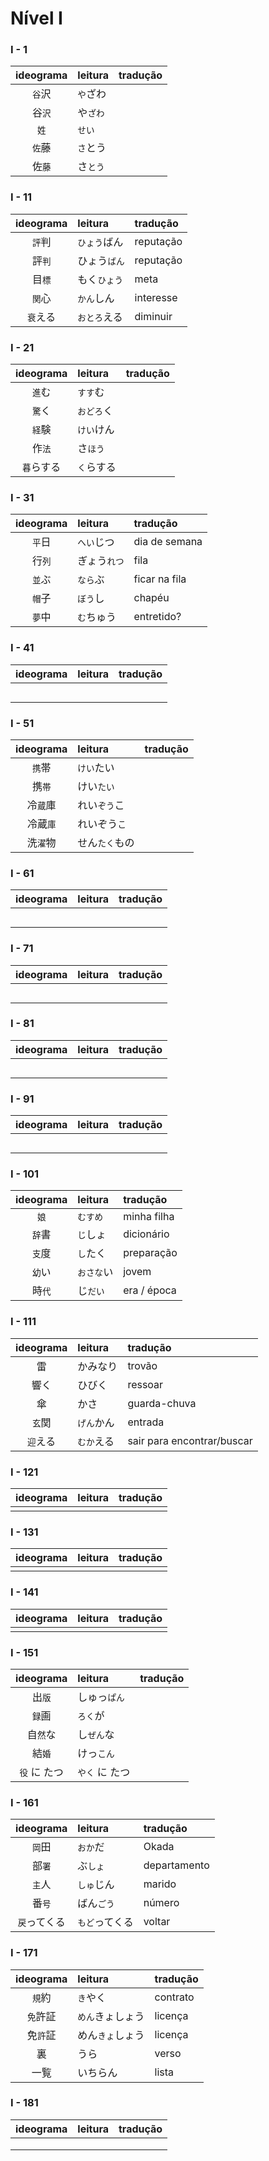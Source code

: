# Nível I

### I - 1

| ideograma | leitura | tradução |
|:---------:|:--------|:---------|
| ```谷```沢 | ```や```ざわ |  |
| 谷```沢``` | や```ざわ``` |  |
| ```姓``` | ```せい``` |  |
| ```佐```藤 | ```さ```とう |  |
| 佐```藤``` | さ```とう``` |  |


### I - 11

| ideograma | leitura | tradução |
|:---------:|:--------|:---------|
| ```評```判 | ```ひょう```ばん | reputação |
| 評```判``` | ひょう```ばん``` | reputação |
| 目```標``` | もく```ひょう``` | meta |
| ```関```心 | ```かん```しん | interesse |
| ```衰```える | ```おとろ```える | diminuir |


### I - 21

| ideograma | leitura | tradução |
|:---------:|:--------|:---------|
| ```進```む | ```すす```む |  |
| ```驚```く | ```おどろ```く |  |
| ```経```験 | ```けい```けん |  |
| 作```法``` | さ```ほう``` |  |
| ```暮```らする | ```く```らする |  |


### I - 31

| ideograma | leitura | tradução |
|:---------:|:--------|:---------|
| ```平```日 | ```へい```じつ | dia de semana |
| 行```列``` | ぎょう```れつ``` | fila |
| ```並```ぶ | ```なら```ぶ | ficar na fila |
| ```帽```子 | ```ぼう```し | chapéu |
| ```夢```中 | ```む```ちゅう | entretido? |


### I - 41

| ideograma | leitura | tradução |
|:---------:|:--------|:---------|
|  |  |  |
|  |  |  |
|  |  |  |
|  |  |  |
|  |  |  |


### I - 51

| ideograma | leitura | tradução |
|:---------:|:--------|:---------|
| ```携```帯 | ```けい```たい |  |
| 携```帯``` | けい```たい``` |  |
| 冷```蔵```庫 | れい```ぞう```こ |  |
| 冷蔵```庫``` | れいぞう```こ``` |  |
| 洗```濯```物 | せん```たく```もの |  |


### I - 61

| ideograma | leitura | tradução |
|:---------:|:--------|:---------|
|  |  |  |
|  |  |  |
|  |  |  |
|  |  |  |
|  |  |  |


### I - 71

| ideograma | leitura | tradução |
|:---------:|:--------|:---------|
|  |  |  |
|  |  |  |
|  |  |  |
|  |  |  |
|  |  |  |


### I - 81

| ideograma | leitura | tradução |
|:---------:|:--------|:---------|
|  |  |  |
|  |  |  |
|  |  |  |
|  |  |  |
|  |  |  |


### I - 91

| ideograma | leitura | tradução |
|:---------:|:--------|:---------|
|  |  |  |
|  |  |  |
|  |  |  |
|  |  |  |
|  |  |  |


### I - 101

| ideograma | leitura | tradução |
|:---------:|:--------|:---------|
| ```娘``` | ```むすめ``` | minha filha |
| ```辞```書 | ```じ```しょ | dicionário |
| ```支```度 | ```し```たく | preparação |
| ```幼```い | ```おさな```い | jovem |
| 時```代``` | じ```だい``` | era / época |


### I - 111

| ideograma | leitura | tradução |
|:---------:|:--------|:---------|
| 雷 | かみなり | trovão |
| 響く | ひびく | ressoar |
| 傘 |かさ | guarda-chuva |
| ```玄```関 | ```げん```かん | entrada |
| ```迎```える | ```むか```える | sair para encontrar/buscar |


### I - 121

| ideograma | leitura | tradução |
|:---------:|:--------|:---------|
|  |  |  |


### I - 131

| ideograma | leitura | tradução |
|:---------:|:--------|:---------|
|  |  |  |


### I - 141

| ideograma | leitura | tradução |
|:---------:|:--------|:---------|
|  |  |  |


### I - 151

| ideograma | leitura | tradução |
|:---------:|:--------|:---------|
| 出```版``` | しゅっ```ぱん``` |  |
| ```録```画 | ```ろく```が |  |
| 自```然```な | し```ぜん```な |  |
| 結```婚``` | けっ```こん``` |  |
| ```役``` に たつ | ```やく``` に たつ |  |


### I - 161

| ideograma | leitura | tradução |
|:---------:|:--------|:---------|
| ```岡```田 | ```おか```だ | Okada |
| 部```署``` | ぶ```しょ``` | departamento |
| ```主```人 | ```しゅ```じん | marido |
| 番```号``` | ばん```ごう``` | número |
| ```戻```ってくる | ```もど```ってくる | voltar |


### I - 171

| ideograma | leitura | tradução |
|:---------:|:--------|:---------|
| ```規```約 | ```き```やく | contrato |
| ```免```許証 | ```めん```きょしょう | licença |
| 免```許```証 | めん```きょ```しょう | licença |
| 裏 | うら | verso |
| 一覧 | いちらん | lista |


### I - 181

| ideograma | leitura | tradução |
|:---------:|:--------|:---------|
|  |  |  |
|  |  |  |
|  |  |  |